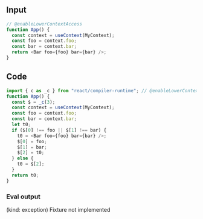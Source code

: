 
## Input

```javascript
// @enableLowerContextAccess
function App() {
  const context = useContext(MyContext);
  const foo = context.foo;
  const bar = context.bar;
  return <Bar foo={foo} bar={bar} />;
}

```

## Code

```javascript
import { c as _c } from "react/compiler-runtime"; // @enableLowerContextAccess
function App() {
  const $ = _c(3);
  const context = useContext(MyContext);
  const foo = context.foo;
  const bar = context.bar;
  let t0;
  if ($[0] !== foo || $[1] !== bar) {
    t0 = <Bar foo={foo} bar={bar} />;
    $[0] = foo;
    $[1] = bar;
    $[2] = t0;
  } else {
    t0 = $[2];
  }
  return t0;
}

```
      
### Eval output
(kind: exception) Fixture not implemented